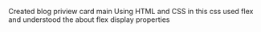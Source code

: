 Created blog priview card main 
Using HTML and CSS 
in this css used flex and understood the about flex display properties
